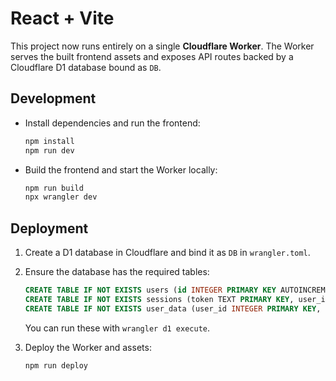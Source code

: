 # React + Vite

This project now runs entirely on a single **Cloudflare Worker**. The Worker serves the built frontend assets and exposes API routes backed by a Cloudflare D1 database bound as `DB`.

## Development

- Install dependencies and run the frontend:

  ```bash
  npm install
  npm run dev
  ```

- Build the frontend and start the Worker locally:

  ```bash
  npm run build
  npx wrangler dev
  ```

## Deployment

1. Create a D1 database in Cloudflare and bind it as `DB` in `wrangler.toml`.
2. Ensure the database has the required tables:

   ```sql
   CREATE TABLE IF NOT EXISTS users (id INTEGER PRIMARY KEY AUTOINCREMENT, username TEXT UNIQUE, password TEXT);
   CREATE TABLE IF NOT EXISTS sessions (token TEXT PRIMARY KEY, user_id INTEGER);
   CREATE TABLE IF NOT EXISTS user_data (user_id INTEGER PRIMARY KEY, data TEXT);
   ```

   You can run these with `wrangler d1 execute`.
3. Deploy the Worker and assets:

   ```bash
   npm run deploy
   ```

